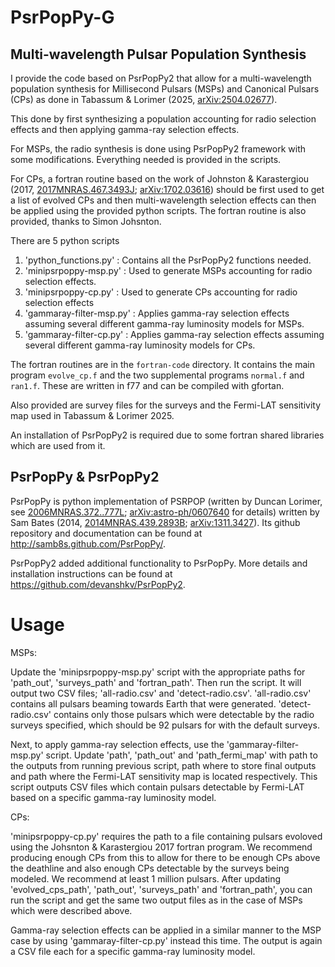 PsrPopPy-G
========


Multi-wavelength Pulsar Population Synthesis
-----------

I provide the code based on PsrPopPy2 that allow for a multi-wavelength population synthesis for Millisecond Pulsars (MSPs) and Canonical Pulsars (CPs) as done in Tabassum & Lorimer (2025, [arXiv:2504.02677](https://arxiv.org/abs/2504.02677)).

This done by first synthesizing a population accounting for radio selection effects and then applying gamma-ray selection effects. 

For MSPs, the radio synthesis is done using PsrPopPy2 framework with some modifications. Everything needed is provided in the scripts.

For CPs, a fortran routine based on the work of Johnston & Karastergiou (2017, [2017MNRAS.467.3493J](https://doi.org/10.1093/mnras/stx377); [arXiv:1702.03616](https://arxiv.org/abs/1702.03616)) should be first used to get a list of evolved CPs and then multi-wavelength selection effects can then be applied using the provided python scripts. The fortran routine is also provided, thanks to Simon Johsnton.
 
There are 5 python scripts
1. 'python_functions.py' : Contains all the PsrPopPy2 functions needed.
2. 'minipsrpoppy-msp.py' : Used to generate MSPs accounting for radio selection effects.
3. 'minipsrpoppy-cp.py' : Used to generate CPs accounting for radio selection effects
4. 'gammaray-filter-msp.py' : Applies gamma-ray selection effects assuming several different gamma-ray luminosity models for MSPs.
5. 'gammaray-filter-cp.py' : Applies gamma-ray selection effects assuming several different gamma-ray luminosity models for CPs.

The fortran routines are in the `fortran-code` directory. It contains the main program `evolve_cp.f` and the two supplemental programs `normal.f` and `ran1.f`. These are written in f77 and can be compiled with gfortan.
 
Also provided are survey files for the surveys and the Fermi-LAT sensitivity map used in Tabassum & Lorimer 2025.

An installation of PsrPopPy2 is required due to some fortran shared libraries which are used from it.

PsrPopPy & PsrPopPy2
--------

PsrPopPy is python implementation of PSRPOP (written by Duncan Lorimer, see [2006MNRAS.372..777L](https://doi.org/10.1111/j.1365-2966.2006.10887.x); [arXiv:astro-ph/0607640](https://arxiv.org/abs/astro-ph/0607640) for details) written by Sam Bates (2014, [2014MNRAS.439.2893B](https://doi.org/10.1093/mnras/stu157); [arXiv:1311.3427](https://arxiv.org/abs/1311.3427)). Its github repository and documentation can be found at http://samb8s.github.com/PsrPopPy/.

PsrPopPy2 added additional functionality to PsrPopPy. More details and installation instructions can be found at https://github.com/devanshkv/PsrPopPy2.

Usage
=====

MSPs:

Update the 'minipsrpoppy-msp.py' script with the appropriate paths for 'path_out', 'surveys_path' and 'fortran_path'. Then run the script. It will output two CSV files; 'all-radio.csv' and 'detect-radio.csv'.
'all-radio.csv' contains all pulsars beaming towards Earth that were generated. 'detect-radio.csv' contains only those pulsars which were detectable by the radio surveys specified, which should be 92 pulsars for with the default surveys.

Next, to apply gamma-ray selection effects, use the 'gammaray-filter-msp.py' script. Update 'path', 'path_out' and 'path_fermi_map' with path to the outputs from running previous script, path where to store final outputs and path where the Fermi-LAT sensitivity map is located respectively. This script outputs CSV files which contain pulsars detectable by Fermi-LAT based on a specific gamma-ray luminosity model.

CPs:

'minipsrpoppy-cp.py' requires the path to a file containing pulsars evoloved using the Johsnton & Karastergiou 2017 fortran program. We recommend producing enough CPs from this to allow for there to be enough CPs above the deathline and also enough CPs detectable by the surveys being modeled. We recommend at least 1 million pulsars.
After updating 'evolved_cps_path', 'path_out', 'surveys_path' and 'fortran_path', you can run the script and get the same two output files as in the case of MSPs which were described above.

Gamma-ray selection effects can be applied in a similar manner to the MSP case by using 'gammaray-filter-cp.py' instead this time. The output is again a CSV file each for a specific gamma-ray luminosity model.

